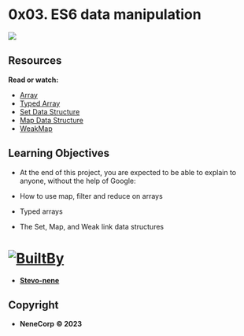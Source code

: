 # 0x03. ES6 data manipulation

![](https://s3.amazonaws.com/alx-intranet.hbtn.io/uploads/medias/2019/12/6ab7bec4727cb5c91257.jpg?X-Amz-Algorithm=AWS4-HMAC-SHA256&X-Amz-Credential=AKIARDDGGGOUSBVO6H7D%2F20241008%2Fus-east-1%2Fs3%2Faws4_request&X-Amz-Date=20241008T091956Z&X-Amz-Expires=86400&X-Amz-SignedHeaders=host&X-Amz-Signature=dc45c02c1f4da56bce59cdaf3317f34710c9377ff58ebc956b785e5057030c3a)


## Resources
 **Read or watch:**

- [Array](https://intranet.alxswe.com/rltoken/KDAVab6oKKsFBXJc2-ll-A)
- [Typed Array](https://intranet.alxswe.com/rltoken/kpoPupbBdDmukQkcKlvwnw)
- [Set Data Structure](https://intranet.alxswe.com/rltoken/C8x3dhHo0p3uE7S9-EyP9Q)
- [Map Data Structure](https://intranet.alxswe.com/rltoken/XR-ql9v9-PWcXnvTc749gw)
- [WeakMap](https://intranet.alxswe.com/rltoken/NEy8fk2QRytajR8hgXkCog)

## Learning Objectives
- At the end of this project, you are expected to be able to explain to anyone, without the help of Google:

- How to use map, filter and reduce on arrays
- Typed arrays
- The Set, Map, and Weak link data structures



# [![BuiltBy](https://img.shields.io/badge/Built-By-GE7A10?style=flat-square&logo=BuzzFeed&logoColor=white)](https://github.com/stephen-nene)
- **[Stevo-nene](https://github.com/stephen-nene)**



## Copyright

- **NeneCorp** **&copy; 2023**
